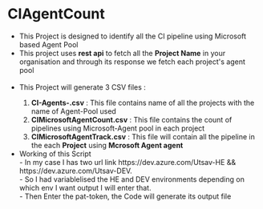 # CIAgentCount

<ul>
  <li>This Project is designed to identify all the CI pipeline using Microsoft based Agent Pool </li>
  <li>This project uses <b>rest api</b> to fetch all the <b>Project Name</b> in your organisation and through its response we fetch each project's agent pool</li>
  <br>
  <li>This Project will generate 3 CSV files :</li>
  <ol type="1">
    <li><b>CI-Agents-<env>.csv</b> : This file contains name of all the projects with the name of Agent-Pool used</li>
      <li><b>CIMicrosoftAgentCount<env>.csv</b> : This file contains the count of pipelines using Microsoft-Agent pool in each project </li>
        <li><b>CIMicrosoftAgentTrack<env>.csv</b> : This file will contain all the pipeline in the each <b>Project</b> using <b>Mcrosoft Agent agent</b></li>
  </ol>
      <li>Working of this Script</li>
        - In my case I has two url link https://dev.azure.com/Utsav-HE && https://dev.azure.com/Utsav-DEV.
        <br>
        - So I had variablelised the HE and DEV environments depending on which env I want output I will enter that.
        <br>
        - Then Enter the pat-token, the Code will generate its output file
</ul>
